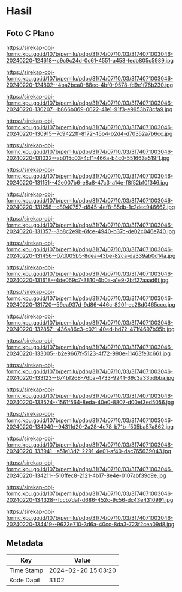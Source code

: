 # Hasil

## Foto C Plano

https://sirekap-obj-formc.kpu.go.id/107b/pemilu/pdpr/31/74/07/10/03/3174071003046-20240220-124618--c9c9c24d-0c61-4551-a453-fedb805c5989.jpg

https://sirekap-obj-formc.kpu.go.id/107b/pemilu/pdpr/31/74/07/10/03/3174071003046-20240220-124802--4ba2bca0-88ec-4bf0-9578-fd9e1f76b230.jpg

https://sirekap-obj-formc.kpu.go.id/107b/pemilu/pdpr/31/74/07/10/03/3174071003046-20240220-130207--b866b069-0022-41e1-91f3-e9953b78cfa9.jpg

https://sirekap-obj-formc.kpu.go.id/107b/pemilu/pdpr/31/74/07/10/03/3174071003046-20240220-130915--7c9422ff-8172-45b4-b2d4-d70352a7b6cc.jpg

https://sirekap-obj-formc.kpu.go.id/107b/pemilu/pdpr/31/74/07/10/03/3174071003046-20240220-131032--ab015c03-4cf1-466a-b4c0-551663a519f1.jpg

https://sirekap-obj-formc.kpu.go.id/107b/pemilu/pdpr/31/74/07/10/03/3174071003046-20240220-131151--42e007b6-e8a8-47c3-a14e-f8f52bf0f346.jpg

https://sirekap-obj-formc.kpu.go.id/107b/pemilu/pdpr/31/74/07/10/03/3174071003046-20240220-131258--c8940757-d845-4ef8-85db-1c2dec946662.jpg

https://sirekap-obj-formc.kpu.go.id/107b/pemilu/pdpr/31/74/07/10/03/3174071003046-20240220-131357--3b8c2e9b-6fce-4940-b37c-de02c046e740.jpg

https://sirekap-obj-formc.kpu.go.id/107b/pemilu/pdpr/31/74/07/10/03/3174071003046-20240220-131456--07d005b5-8dea-43be-82ca-da339ab0d14a.jpg

https://sirekap-obj-formc.kpu.go.id/107b/pemilu/pdpr/31/74/07/10/03/3174071003046-20240220-131618--4de069c7-3810-4b0a-a1e9-2bff27aaad6f.jpg

https://sirekap-obj-formc.kpu.go.id/107b/pemilu/pdpr/31/74/07/10/03/3174071003046-20240220-131720--59ea937d-9d86-446c-820f-ec28d0465ccc.jpg

https://sirekap-obj-formc.kpu.go.id/107b/pemilu/pdpr/31/74/07/10/03/3174071003046-20240220-132857--436a86c3-c021-40ed-bd72-471f4697b95b.jpg

https://sirekap-obj-formc.kpu.go.id/107b/pemilu/pdpr/31/74/07/10/03/3174071003046-20240220-133005--b2e9667f-5123-4f72-990e-11463fe3c661.jpg

https://sirekap-obj-formc.kpu.go.id/107b/pemilu/pdpr/31/74/07/10/03/3174071003046-20240220-133123--674bf268-76ba-4733-9241-69c3a33bdbba.jpg

https://sirekap-obj-formc.kpu.go.id/107b/pemilu/pdpr/31/74/07/10/03/3174071003046-20240220-133524--1561f564-8eda-40e0-8807-d00ef3ed5056.jpg

https://sirekap-obj-formc.kpu.go.id/107b/pemilu/pdpr/31/74/07/10/03/3174071003046-20240220-134049--94311d20-2a28-4e78-b71b-f505ba57a862.jpg

https://sirekap-obj-formc.kpu.go.id/107b/pemilu/pdpr/31/74/07/10/03/3174071003046-20240220-133941--a51e13d2-2291-4e01-af40-dac765639043.jpg

https://sirekap-obj-formc.kpu.go.id/107b/pemilu/pdpr/31/74/07/10/03/3174071003046-20240220-134211--510ffec8-2121-4b17-8e4e-0107abf39d9e.jpg

https://sirekap-obj-formc.kpu.go.id/107b/pemilu/pdpr/31/74/07/10/03/3174071003046-20240220-134328--fccb7daf-d686-452c-9c56-dc43e4310991.jpg

https://sirekap-obj-formc.kpu.go.id/107b/pemilu/pdpr/31/74/07/10/03/3174071003046-20240220-134419--9623e710-3d6a-40cc-8da3-723f2cea09d8.jpg


## Metadata

| Key        | Value               |
| ---------- | ------------------- |
| Time Stamp | 2024-02-20 15:03:20 |
| Kode Dapil | 3102                |



